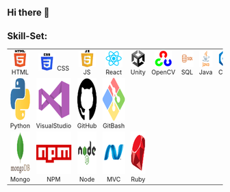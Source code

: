 ## Hi there 👋

## Skill-Set:
<table>
  <tr>
    <td align="center" width="50">
      <div>
      <img src="https://github.com/Anegm-exe/Anegm-exe/blob/main/HTML.png" width="40" height="40"/>
      HTML
      </div>
    </td>
    <td align="center" width="50">
      <div">
      <img src="https://github.com/Anegm-exe/Anegm-exe/blob/main/CSS.png" width="40" height="40"/>
      CSS
      </div>
    </td>
    <td align="center" width="50">
      <div>
      <img src="https://github.com/Anegm-exe/Anegm-exe/blob/main/JS.png" width="40" height="40"/>
      JS
      </div>
    </td>
    <td align="center" width="50">
      <div>
      <img src="https://github.com/Anegm-exe/Anegm-exe/blob/main/React.png" width="40" height="40"/>
      React
      </div>
    </td>
    <td align="center" width="50">
      <div>
      <img src="https://github.com/Anegm-exe/Anegm-exe/blob/main/Unity.png" width="40" height="40"/>
      Unity
      </div>
    </td>
    <td align="center" width="50">
      <div>
      <img src="https://github.com/Anegm-exe/Anegm-exe/blob/main/OpenCV.png" width="40" height="40"/>
      OpenCV
      </div>
    </td>
    <td align="center" width="50">
      <div>
      <img src="https://github.com/Anegm-exe/Anegm-exe/blob/main/SQL.png" width="40" height="40"/>
      SQL
      </div>
    </td>
    <td align="center" width="50">
      <div>
      <img src="https://github.com/Anegm-exe/Anegm-exe/blob/main/JAVA.png" width="40" height="40"/>
      Java
      </div>
    </td>
    <td align="center" width="50">
      <div>
      <img src="https://github.com/Anegm-exe/Anegm-exe/blob/main/C%2B%2B.png" width="40" height="40"/>
      C++
      </div>
    </td>
    <td align="center" width="50">
      <div>
      <img src="https://github.com/Anegm-exe/Anegm-exe/blob/main/C%23.png" width="40" height="40"/>
      C#
      </div>
    </td>
  </tr>
  <tr>
    <td align="center" width="120">
      <div>
      <img src="https://github.com/Anegm-exe/Anegm-exe/blob/main/Python.png" width="100" height="100"/>
      Python
      </div>
    </td>
    <td align="center" width="120">
      <div>
      <img src="https://github.com/Anegm-exe/Anegm-exe/blob/main/VisualStudio.png" width="100" height="100"/>
      VisualStudio
      </div>
    </td>
    <td align="center" width="120">
      <div>
      <img src="https://github.com/Anegm-exe/Anegm-exe/blob/main/GitHub.png" width="100" height="100"/>
      GitHub
      </div>
    </td>
    <td align="center" width="120">
      <div>
      <img src="https://github.com/Anegm-exe/Anegm-exe/blob/main/GitBash.png" width="100" height="100"/>
      GitBash
      </div>
    </td>
  </tr>
  <tr>
    <td align="center" width="120">
      <div>
      <img src="https://github.com/Anegm-exe/Anegm-exe/blob/main/Mongo_DB.png" width="100" height="100"/>
      Mongo
      </div>
    </td>
    <td align="center" width="120">
      <div>
      <img src="https://github.com/Anegm-exe/Anegm-exe/blob/main/NPM.png" width="100" height="100"/>
      NPM
      </div>
    </td>
    <td align="center" width="120">
      <div>
      <img src="https://github.com/Anegm-exe/Anegm-exe/blob/main/Node_JS.png" width="100" height="100"/>
      Node
      </div>
    </td>
    <td align="center" width="120">
      <div>
      <img src="https://github.com/Anegm-exe/Anegm-exe/blob/main/DOTNETMVC.png" width="100" height="100"/>
      MVC
      </div>
    </td>
    <td align="center" width="120">
      <div>
      <img src="https://github.com/Anegm-exe/Anegm-exe/blob/main/Ruby.png" width="100" height="100"/>
      Ruby
      </div>
    </td>
  </tr>
</table>


<!--
- 🔭 I’m currently working on ...
- 🌱 I’m currently learning ...
- 👯 I’m looking to collaborate on ...
- 🤔 I’m looking for help with ...
- 💬 Ask me about ...
- 📫 How to reach me: ...
- 😄 Pronouns: ...
- ⚡ Fun fact: ...
<td align="center">OpenCV<br><img src="https://github.com/Anegm-exe/Anegm-exe/blob/main/OpenCV.png" style="height: 100px; width: auto;" /></td>
-->
